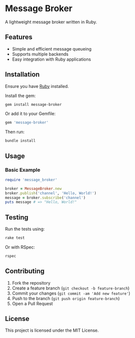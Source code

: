 # Message Broker

A lightweight message broker written in Ruby.

## Features
- Simple and efficient message queueing
- Supports multiple backends
- Easy integration with Ruby applications

## Installation

Ensure you have [Ruby](https://www.ruby-lang.org/) installed.

Install the gem:

```sh
gem install message-broker
```

Or add it to your Gemfile:

```ruby
gem 'message-broker'
```

Then run:

```sh
bundle install
```

## Usage

### Basic Example

```ruby
require 'message_broker'

broker = MessageBroker.new
broker.publish('channel', 'Hello, World!')
message = broker.subscribe('channel')
puts message # => "Hello, World!"
```

## Testing

Run the tests using:

```sh
rake test
```

Or with RSpec:

```sh
rspec
```

## Contributing

1. Fork the repository
2. Create a feature branch (`git checkout -b feature-branch`)
3. Commit your changes (`git commit -am 'Add new feature'`)
4. Push to the branch (`git push origin feature-branch`)
5. Open a Pull Request

## License

This project is licensed under the MIT License.

